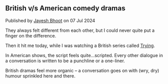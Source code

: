 <article itemscope itemtype="https://schema.org/Article" itemid="urn:uuid:4a3058d8-0c53-4aaa-ad99-daf4254eac48" class="h-entry">

<hgroup>

# British v/s American comedy dramas

<p>Published by <a class="p-author h-card" href="https://bhoot.dev/about">Jayesh Bhoot</a> on <time class="dt-published" datetime="2024-07-07">07 Jul 2024</time></p>

</hgroup>

They always felt different from each other, but I could never quite put a finger on the difference.

Then it hit me today, while I was watching a British series called [Trying](https://tv.apple.com/in/episode/nikki-and-jason/umc.cmc.2dzdkdvedw0n9h25d49y9lh99?action=playSmartEpisode).

In American shows, the script feels quite...scripted. Every other dialogue in a conversation is written to be a punchline or a one-liner.

British dramas feel more organic – a conversation goes on with (wry, dry) humour sprinkled here and there.

</article>